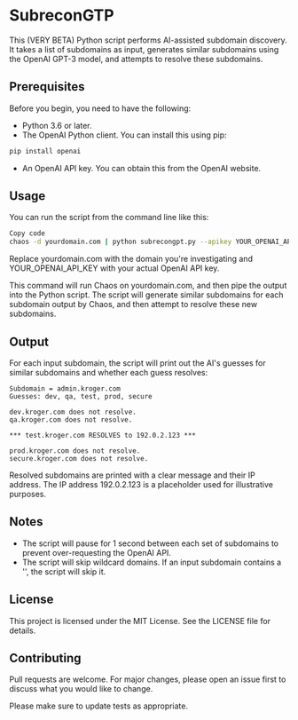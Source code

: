 # SubreconGTP

This (VERY BETA) Python script performs AI-assisted subdomain discovery. It takes a list of subdomains as input, generates similar subdomains using the OpenAI GPT-3 model, and attempts to resolve these subdomains.

## Prerequisites
Before you begin, you need to have the following:

- Python 3.6 or later.
- The OpenAI Python client. You can install this using pip:

```bash
pip install openai
```

- An OpenAI API key. You can obtain this from the OpenAI website.

## Usage

You can run the script from the command line like this:

```bash
Copy code
chaos -d yourdomain.com | python subrecongpt.py --apikey YOUR_OPENAI_API_KEY
```
Replace yourdomain.com with the domain you're investigating and YOUR_OPENAI_API_KEY with your actual OpenAI API key.

This command will run Chaos on yourdomain.com, and then pipe the output into the Python script. The script will generate similar subdomains for each subdomain output by Chaos, and then attempt to resolve these new subdomains.

## Output
For each input subdomain, the script will print out the AI's guesses for similar subdomains and whether each guess resolves:

```
Subdomain = admin.kroger.com
Guesses: dev, qa, test, prod, secure

dev.kroger.com does not resolve.
qa.kroger.com does not resolve.

*** test.kroger.com RESOLVES to 192.0.2.123 ***

prod.kroger.com does not resolve.
secure.kroger.com does not resolve.
```

Resolved subdomains are printed with a clear message and their IP address. The IP address 192.0.2.123 is a placeholder used for illustrative purposes.

## Notes

- The script will pause for 1 second between each set of subdomains to prevent over-requesting the OpenAI API.
- The script will skip wildcard domains. If an input subdomain contains a '', the script will skip it.

## License
This project is licensed under the MIT License. See the LICENSE file for details.

## Contributing
Pull requests are welcome. For major changes, please open an issue first to discuss what you would like to change.

Please make sure to update tests as appropriate.

